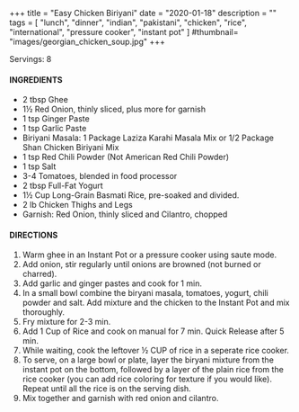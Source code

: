 +++
title = "Easy Chicken Biriyani"
date = "2020-01-18"
description = ""
tags = [
    "lunch",
    "dinner",
    "indian",
    "pakistani",
    "chicken",
    "rice",
    "international",
    "pressure cooker",
    "instant pot"
]
#thumbnail= "images/georgian_chicken_soup.jpg"
+++

Servings: 8 <!--more-->

#### INGREDIENTS 

* 2 tbsp Ghee 
* 1½ Red Onion, thinly sliced, plus more for garnish 
* 1 tsp Ginger Paste 
* 1 tsp Garlic Paste 
* Biriyani Masala: 1 Package Laziza Karahi Masala Mix or 1/2 Package Shan Chicken Biriyani Mix 
* 1 tsp Red Chili Powder (Not American Red Chili Powder) 
* 1 tsp Salt 
* 3-4 Tomatoes, blended in food processor
* 2 tbsp Full-Fat Yogurt 
* 1½ Cup Long-Grain Basmati Rice, pre-soaked and divided. 
* 2 lb Chicken Thighs and Legs 
* Garnish: Red Onion, thinly sliced and Cilantro, chopped



#### DIRECTIONS 

1. Warm ghee in an Instant Pot or a pressure cooker using saute mode. 
2. Add onion, stir regularly until onions are browned (not burned or charred). 
3. Add garlic and ginger pastes and cook for 1 min. 
4. In a small bowl combine the biryani masala, tomatoes, yogurt, chili powder and salt. Add mixture and the chicken to the Instant Pot and mix thoroughly.  
5. Fry mixture for 2-3 min. 
6. Add 1 Cup of Rice and cook on manual for 7 min. Quick Release after 5 min. 
7. While waiting, cook the leftover ½ CUP of rice in a seperate rice cooker. 
8. To serve, on a large bowl or plate, layer the biryani mixture from the instant pot on the bottom, followed by a layer of the plain rice from the rice cooker (you can add rice coloring for texture if you would like). Repeat until all the rice is on the serving dish.  
9. Mix together and garnish with red onion and cilantro. 
